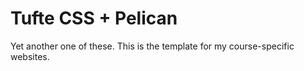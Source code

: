 # Tufte CSS + Pelican

Yet another one of these. This is the template for my course-specific websites.
